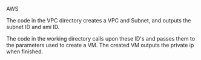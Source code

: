 AWS

The code in the VPC directory creates a VPC and Subnet, and outputs the subnet ID and ami ID.

The code in the working directory calls upon these ID's and passes them to the parameters used to create a VM. The created VM outputs the private ip when finished.  

